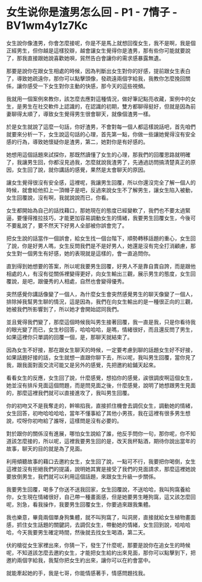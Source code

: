 # 女生说你是渣男怎么回 - P1 - 7情子 - BV1wm4y1z7Kc

女生說你像渣男，你會怎麼接呢，你是不是馬上就想回復女生，我不是啊，我是個正經男生，但你越是這樣狡辯，越會讓女生覺得你是渣男，那有些你可能就要說了，那我直接跟她說喜歡她唄，貿然告白會讓你的需求感暴露無遺。

那要是說你在跟女生相處的時候，因為判斷出女生對你的好感，提前跟女生表白了，導致她疏遠你，那你可以點擊頭像，發疏遠兩個字給我，我教你怎麼挽回關係，讓你感受一下女生對你主動的快感，那今天的這些視頻。

我就用一個案例來教你，該怎麼去應對這種情況，做好筆記點亮收藏，案例中的女生，是男生在社交軟件上認識的，在認識的初期，雙方都聊得挺好，但就是因為前妻聊得太順了，導致女生覺得男生很會聊天，就像個渣男一樣。

於是女生就說了這麼一句話，你好渣男，不會對每一個人都這樣說話吧，首先咱們就要來分析一下，女生說這句話的心理，首先第一點，你做一些讓她覺得沒有安全感的行為，導致她懷疑你是渣男，第二，她對你是有好感的。

她想用這個話題來試探你，那既然讀懂了女生的心理，那我們的回覆思路就明確了，我讓男生回，你都沒見過我，怎麼就說我渣男了，先通過訪問搞清楚真正的原因，女生回了說，就你講話的感覺，果然是太會聊天的原因。

讓女生覺得很沒有安全感，這裡呢，我讓男生回覆，所以你還沒完全了解一個人的時候，就會給他扣上一頂帽子是吧，反過來說女生不了解男生，讓女生陷入被動，女生回覆說，沒有啊，我就說說而已，你看。

女生都開始為自己的話找藉口，那她現在的態度已經變軟了，我們也不要太過緊逼，要懂得推拉技巧，才能更加容易調動女生的情緒，我要男生回覆女生，今後可不要亂說了，要不然天下好男人全部被你誤會完了。

把女生說的話當作一個誤會，給女生找一個台階下，順勢轉移話題的重心，女生回了說，你是好男人嗎，女生反問我們是不是好男人，她還是沒有完全打消顧慮，那女生對一個男生有好感，她的表現就是這樣的，會一直追問你。

直到得到她想要的答案，所以呢我要男生回覆，好男人不是靠自賣自誇，而是跟他相處的人，有沒有從關係裡變得更好，向女生輸出三觀，展示男生的態度，女生回覆說，是吧，跟優秀的人相處，自然也會變得優秀。

突然感覺你講話像變了一個人，為什麼女生會突然感覺男生的聊天像變了一個人，排除掉我幫男生聊的情況，這是因為，我們在向女生輸出的是一種很正向的三觀，她被我們所影響到了，所以她才會開始認同我們。

並且覺得我們變了，那麼這個時候我叫男生接著回覆，我一直是我，只是你看待我的眼光變了而已，女生秒回答，哈哈哈哈，是嗎，情緒很好，而且還反問了男生，如果這裡你只單調的回覆一個，是，那聊天就結束了。

因為女生不好接，那在跟女生聊天的時候，一定要考慮到聊的話題女生好不好接，如果話題好接的話，女生就想一直跟你聊下去，所以呢，我叫男生回覆，當你見了我，跟我面對面交流可能又是另外的感覺，先把邀約給鋪天起來。

看看女生的反應，女生回了說，什麼感覺，想掐你的感覺，誒很調皮啊這個女生，她並沒有排斥見面這個問題，而是問見面之後，什麼感覺，說明了她想跟男生見面的，那麼這裡我們就可以直接進攻了，我叫男生回覆。

你的初吻又不是我奪走的，幹嘛掐我，直接抓住機會去調侃女生，調動她的情緒，女生回答，初吻哈哈哈哈，當年不懂事給了其他小男孩，我在這裡有很多男生想說，哎呀你初吻給了誰呀，這樣問是沒有必要的。

對於跟你的關係沒有進展，哪怕女生說給了誰，他反手問你一句，那你呢，你不知道該怎麼接的，所以呢，這裡我要男生回的是，改天我杯點酒，期待你說出當年的故事，聊天的目的就是為了見面。

利用傾聽故事的藉口去邀約女生，女生回了說，一點可不行，我要把你喝倒，女生這裡並沒有拒絕我們的提議，說明她其實是接受了我們的見面請求，那麼這裡她說要放倒男生，我們就可以利用這個話題，來跟女生升級一步關係。

我要男生回覆，喝多了你送不送我回家，女生回覆說，不送哈哈，我叫狗窩養給你，女生現在情緒很好，自己帶一種畫面感，但是她要男生睡狗窩，這又該怎麼回呢，別急，看我操作，我要男生回覆女生，你要過來跟我集體。

我也樂意，畢竟兩個單身狗集體，就不叫狗窩了，叫洞房，直接就給女生植物畫面感，抓住女生話題的關鍵詞，去調侃女生，帶動她的情緒，女生回到說，哈哈哈哈，今天我要男生確定時間，然後就去找女生喝酒，第二天。

伏的槍從女生家裡出來，你猜一下，發生了什麼呢，那要是說你在追女生的時候呢，不知道該怎麼去邀約女生，才能把女生給約出來見面，那你可以點擊到下，把邀約兩個字給我，我幫你把女生約出來，讓你可以在約會當中。

就能牽起她的手，我是七哥，你能情感著手，情感問題找我。